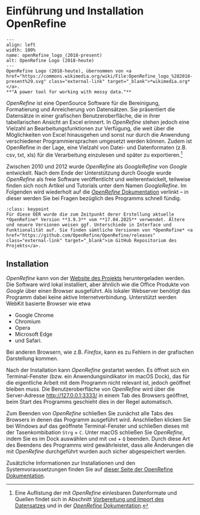 # Einführung und Installation OpenRefine
```{figure} ../../assets/bereinigung/openRefine/einführung/OpenRefine_logo_(2018-present).svg
---
align: left
width: 100%
name: openRefine_logo_(2018-present)
alt: OpenRefine Logo (2018-heute)
---
OpenRefine Logo (2018-heute), übernommen von <a href="https://commons.wikimedia.org/wiki/File:OpenRefine_logo_%282018-present%29.svg" class="external-link" target="_blank">*wikimedia.org*</a>.
**"A power tool for working with messy data."**
```

*OpenRefine* ist eine OpenSource Software für die Bereinigung, Formatierung und Anreicherung von Datensätzen. Sie präsentiert die Datensätze in einer grafischen Benutzeroberfläche, die in ihrer tabellarischen Ansicht an Excel erinnert. In *OpenRefine* stehen jedoch eine Vielzahl an Bearbeitungsfunktionen zur Verfügung, die weit über die Möglichkeiten von Excel hinausgehen und sonst nur durch die Anwendung verschiedener Programmiersprachen umgesetzt werden können. Zudem ist OpenRefine in der Lage, eine Vielzahl von Datei- und Datenformaten (z.B. csv, txt, xls) für die Verarbeitung einzulesen und später zu exportieren.[^1]

Zwischen 2010 und 2012 wurde *OpenRefine* als *GoogleRefine* von *Google* entwickelt. Nach dem Ende der Unterstützung durch Google wurde *OpenRefine* als freie Software veröffentlicht und weiterentwickelt, teilweise finden sich noch Artikel und Tutorials unter dem Namen *GoogleRefine*. 
Im Folgenden wird wiederholt auf die <a href="https://openrefine.org/docs" class="external-link" target="_blank">*OpenRefine* Dokumentation</a> verlinkt – in dieser werden Sie bei Fragen bezüglich des Programms schnell fündig.

```{admonition} OpenRefine Versionen
:class: keypoint
Für diese OER wurde die zum Zeitpunkt derer Erstellung aktuelle *OpenRefine* Version **3.9.3** vom **17.04.2025** verwendet. Ältere und neuere Versionen weisen ggf. Unterschiede in Interface und Funktionalität auf. Sie finden sämtliche Versionen von *OpenRefine* <a href="https://github.com/OpenRefine/OpenRefine/releases" class="external-link" target="_blank">im GitHub Repositorium des Projekts</a>. 
```
## Installation

*OpenRefine* kann von der <a href="https://openrefine.org/download" class="external-link" target="_blank">Website des Projekts</a> heruntergeladen werden. Die Software wird lokal installiert, aber ähnlich wie die Office Produkte von *Google* über einen Browser ausgeführt. Als lokaler Webserver benötigt das Programm dabei keine aktive Internetverbindung. Unterstützt werden WebKit basierte Browser wie etwa

- Google Chrome
- Chromium
- Opera
- Microsoft Edge
- und Safari.

Bei anderen Browsern, wie z.B. *Firefox*, kann es zu Fehlern in der grafischen Darstellung kommen.

Nach der Installation kann *OpenRefine* gestartet werden. Es öffnet sich ein Terminal-Fenster (bzw. ein Anwendungsindikator im macOS Dock), das für die eigentliche Arbeit mit dem Programm nicht relevant ist, jedoch geöffnet bleiben muss. Die Benutzeroberfläche von *OpenRefine* wird über die Server-Adresse <a href="http://127.0.0.1:3333/" class="external-link" target="_blank">http://127.0.0.1:3333/</a> in einem Tab des Browsers geöffnet, beim Start des Programms geschieht dies in der Regel automatisch. 

Zum Beenden von *OpenRefine* schließen Sie zunächst alle Tabs des Browsers in denen das Programm ausgeführt wird. Anschließen klicken Sie bei Windows auf das geöffnete Terminal-Fenster und schließen dieses mit der Tasenkombibation `Strg` + `C`. Unter macOS schließen Sie *OpenRefine*, indem Sie es im Dock auswählen und mit `cmd` + `Q` beenden. Durch diese Art des Beendens des Programms wird gewährleistet, dass alle Änderungen die mit *OpenRefine* durchgeführt wurden auch sicher abgespeichert werden.

Zusätzliche Informationen zur Installationen und den Systemvoraussetzungen finden Sie auf <a href="https://openrefine.org/docs/manual/installing" class="external-link" target="_blank">dieser Seite der OpenRefine Dokumentation</a>.

[^1]: Eine Auflistung der mit *OpenRefine* einlesbaren Datenformate und Quellen findet sich in Abschnitt [Vorbereitung und Import des Datensatzes](2_import.md) und in der <a href="https://openrefine.org/docs/manual/starting" class="external-link" target="_blank">*OpenRefine* Dokumentation</a>. 

